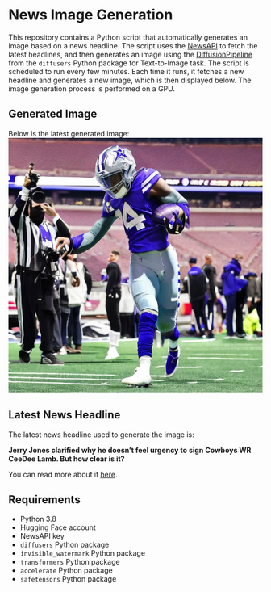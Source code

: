# News Image Generation
This repository contains a Python script that automatically generates an image based on a news headline. The script uses the [NewsAPI](https://newsapi.org/) to fetch the latest headlines, and then generates an image using the [DiffusionPipeline](https://github.com/huggingface/diffusers) from the `diffusers` Python package for Text-to-Image task.
The script is scheduled to run every few minutes. Each time it runs, it fetches a new headline and generates a new image, which is then displayed below. The image generation process is performed on a GPU.

## Generated Image
Below is the latest generated image:
![Generated Image](image.png)

## Latest News Headline
The latest news headline used to generate the image is:

**Jerry Jones clarified why he doesn’t feel urgency to sign Cowboys WR CeeDee Lamb. But how clear is it?**

You can read more about it [here](https://news.google.com/rss/articles/CBMi1gFBVV95cUxQQ0drdXc1Q1RxYmZ1ZW4yVlNhbFM5amJtcWpwRnVUUVVhWExXZmVWekY0VlNERElKWUhJRVd5Um9hN1JrVy1WM1RoSmZJOFN0VGtjSGxYWDFUMnRTWU9kYlJ5TklUZmM2djRHeUZOenNENzdqSzM3MVFTdUdtcHlUcmRwS3ltNkUxQlItbEg2bm9qTXdiVlNTZDFhSWJkNzNkX05vQ2Z3MFhYd2twVjR1VDd6dmJUWTkzRjZYUWtJTy1nUUxJYVRoWWV2YlpiVW1GSzR2OUpB?oc=5).

## Requirements
- Python 3.8
- Hugging Face account
- NewsAPI key
- `diffusers` Python package
- `invisible_watermark` Python package
- `transformers` Python package
- `accelerate` Python package
- `safetensors` Python package
